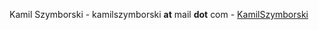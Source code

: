 Kamil Szymborski - kamilszymborski **at** mail **dot** com - [KamilSzymborski](https://www.github.com/KamilSzymborski)